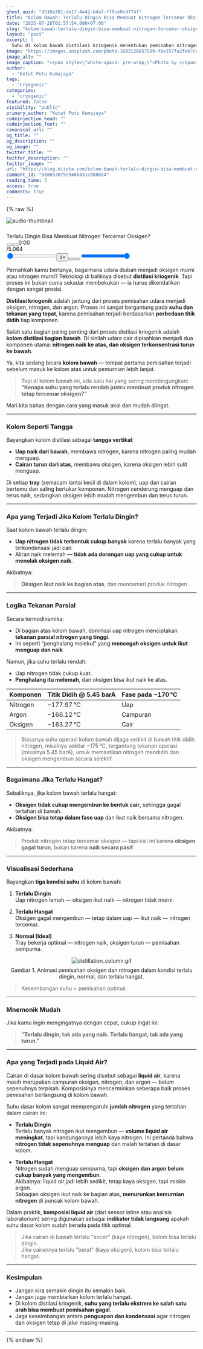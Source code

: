 ```yaml
---
ghost_uuid: "d510a781-de17-4e42-b4a7-ff9ce0cd774f"
title: "Kolom Bawah: Terlalu Dingin Bisa Membuat Nitrogen Tercemar Oksigen?"
date: "2025-07-28T01:57:54.000+07:00"
slug: "kolom-bawah-terlalu-dingin-bisa-membuat-nitrogen-tercemar-oksigen"
layout: "post"
excerpt: |
  Suhu di kolom bawah distilasi kriogenik menentukan pemisahan nitrogen & oksigen. Terlalu dingin, nitrogen gagal menguap, liquid air kaya nitrogen. Terlalu hangat, oksigen ikut naik, cemari nitrogen. Komposisi liquid air sebagai indikator: keseimbangan suhu, kunci kemurnian.
image: "https://images.unsplash.com/photo-1603126857599-f6e157fa2fe6?crop=entropy&cs=tinysrgb&fit=max&fm=jpg&ixid=M3wxMTc3M3wwfDF8c2VhcmNofDE2fHxveHlnZW58ZW58MHx8fHwxNzUzNjM0NDU2fDA&ixlib=rb-4.1.0&q=80&w=2000"
image_alt: ""
image_caption: "<span style=\"white-space: pre-wrap;\">Photo by </span><a href=\"https://unsplash.com/@vlisidis?utm_source=ghost&amp;utm_medium=referral&amp;utm_campaign=api-credit\"><span style=\"white-space: pre-wrap;\">Terry Vlisidis</span></a><span style=\"white-space: pre-wrap;\"> / </span><a href=\"https://unsplash.com/?utm_source=ghost&amp;utm_medium=referral&amp;utm_campaign=api-credit\"><span style=\"white-space: pre-wrap;\">Unsplash</span></a>"
author:
  - "Ketut Putu Kumajaya"
tags:
  - "Cryogenic"
categories:
  - "cryogenic"
featured: false
visibility: "public"
primary_author: "Ketut Putu Kumajaya"
codeinjection_head: ""
codeinjection_foot: ""
canonical_url: ""
og_title: ""
og_description: ""
og_image: ""
twitter_title: ""
twitter_description: ""
twitter_image: ""
url: "https://blog.kiiota.com/kolom-bawah-terlalu-dingin-bisa-membuat-nitrogen-tercemar-oksigen/"
comment_id: "688653075e946b431c888654"
reading_time: 3
access: true
comments: true
---
```


{% raw %}
<div class="kg-card kg-audio-card"><img src="" alt="audio-thumbnail" class="kg-audio-thumbnail kg-audio-hide"><div class="kg-audio-thumbnail placeholder"><svg width="24" height="24" fill="none"><path fill-rule="evenodd" clip-rule="evenodd" d="M7.5 15.33a.75.75 0 1 0 0 1.5.75.75 0 0 0 0-1.5Zm-2.25.75a2.25 2.25 0 1 1 4.5 0 2.25 2.25 0 0 1-4.5 0ZM15 13.83a.75.75 0 1 0 0 1.5.75.75 0 0 0 0-1.5Zm-2.25.75a2.25 2.25 0 1 1 4.5 0 2.25 2.25 0 0 1-4.5 0Z"></path><path fill-rule="evenodd" clip-rule="evenodd" d="M14.486 6.81A2.25 2.25 0 0 1 17.25 9v5.579a.75.75 0 0 1-1.5 0v-5.58a.75.75 0 0 0-.932-.727.755.755 0 0 1-.059.013l-4.465.744a.75.75 0 0 0-.544.72v6.33a.75.75 0 0 1-1.5 0v-6.33a2.25 2.25 0 0 1 1.763-2.194l4.473-.746Z"></path><path fill-rule="evenodd" clip-rule="evenodd" d="M3 1.5a.75.75 0 0 0-.75.75v19.5a.75.75 0 0 0 .75.75h18a.75.75 0 0 0 .75-.75V5.133a.75.75 0 0 0-.225-.535l-.002-.002-3-2.883A.75.75 0 0 0 18 1.5H3ZM1.409.659A2.25 2.25 0 0 1 3 0h15a2.25 2.25 0 0 1 1.568.637l.003.002 3 2.883a2.25 2.25 0 0 1 .679 1.61V21.75A2.25 2.25 0 0 1 21 24H3a2.25 2.25 0 0 1-2.25-2.25V2.25c0-.597.237-1.169.659-1.591Z"></path></svg></div><div class="kg-audio-player-container"><audio src="https://blog.kiiota.com/content/media/2025/07/kolom_bawah_id_ID.mp3" preload="metadata"></audio><div class="kg-audio-title">Terlalu Dingin Bisa Membuat Nitrogen Tercemar Oksigen?</div><div class="kg-audio-player"><button class="kg-audio-play-icon" aria-label="Play audio"><svg viewBox="0 0 24 24"><path d="M23.14 10.608 2.253.164A1.559 1.559 0 0 0 0 1.557v20.887a1.558 1.558 0 0 0 2.253 1.392L23.14 13.393a1.557 1.557 0 0 0 0-2.785Z"></path></svg></button><button class="kg-audio-pause-icon kg-audio-hide" aria-label="Pause audio"><svg viewBox="0 0 24 24"><rect x="3" y="1" width="7" height="22" rx="1.5" ry="1.5"></rect><rect x="14" y="1" width="7" height="22" rx="1.5" ry="1.5"></rect></svg></button><span class="kg-audio-current-time">0:00</span><div class="kg-audio-time">/<span class="kg-audio-duration">5.064</span></div><input type="range" class="kg-audio-seek-slider" max="100" value="0"><button class="kg-audio-playback-rate" aria-label="Adjust playback speed">1×</button><button class="kg-audio-unmute-icon" aria-label="Unmute"><svg viewBox="0 0 24 24"><path d="M15.189 2.021a9.728 9.728 0 0 0-7.924 4.85.249.249 0 0 1-.221.133H5.25a3 3 0 0 0-3 3v2a3 3 0 0 0 3 3h1.794a.249.249 0 0 1 .221.133 9.73 9.73 0 0 0 7.924 4.85h.06a1 1 0 0 0 1-1V3.02a1 1 0 0 0-1.06-.998Z"></path></svg></button><button class="kg-audio-mute-icon kg-audio-hide" aria-label="Mute"><svg viewBox="0 0 24 24"><path d="M16.177 4.3a.248.248 0 0 0 .073-.176v-1.1a1 1 0 0 0-1.061-1 9.728 9.728 0 0 0-7.924 4.85.249.249 0 0 1-.221.133H5.25a3 3 0 0 0-3 3v2a3 3 0 0 0 3 3h.114a.251.251 0 0 0 .177-.073ZM23.707 1.706A1 1 0 0 0 22.293.292l-22 22a1 1 0 0 0 0 1.414l.009.009a1 1 0 0 0 1.405-.009l6.63-6.631A.251.251 0 0 1 8.515 17a.245.245 0 0 1 .177.075 10.081 10.081 0 0 0 6.5 2.92 1 1 0 0 0 1.061-1V9.266a.247.247 0 0 1 .073-.176Z"></path></svg></button><input type="range" class="kg-audio-volume-slider" max="100" value="100"></div></div></div><p>Pernahkah kamu bertanya, bagaimana udara diubah menjadi oksigen murni atau nitrogen murni? Teknologi di baliknya disebut <strong>distilasi kriogenik</strong>. Tapi proses ini bukan cuma sekadar membekukan — ia harus dikendalikan dengan sangat presisi.</p>
<p><strong>Distilasi kriogenik</strong> adalah jantung dari proses pemisahan udara menjadi oksigen, nitrogen, dan argon. Proses ini sangat bergantung pada <strong>suhu dan tekanan yang tepat</strong>, karena pemisahan terjadi berdasarkan <strong>perbedaan titik didih</strong> tiap komponen.</p>
<p>Salah satu bagian paling penting dari proses distilasi kriogenik adalah <strong>kolom distilasi bagian bawah</strong>. Di sinilah udara cair dipisahkan menjadi dua komponen utama: <strong>nitrogen naik ke atas, dan oksigen terkonsentrasi turun ke bawah</strong>.</p>
<p>Ya, kita sedang bicara <strong>kolom bawah</strong> — tempat pertama pemisahan terjadi sebelum masuk ke kolom atas untuk pemurnian lebih lanjut.</p>
<blockquote>
<p>Tapi di kolom bawah ini, ada satu hal yang sering membingungkan:<br>
<strong>“Kenapa suhu yang terlalu rendah justru membuat produk nitrogen tetap tercemar oksigen?”</strong></p>
</blockquote>
<p>Mari kita bahas dengan cara yang masuk akal dan mudah diingat.</p>
<hr>
<h3 id="kolom-seperti-tangga">Kolom Seperti Tangga</h3>
<p>Bayangkan kolom distilasi sebagai <strong>tangga vertikal</strong>:</p>
<ul>
<li><strong>Uap naik dari bawah</strong>, membawa nitrogen, karena nitrogen paling mudah menguap.</li>
<li><strong>Cairan turun dari atas</strong>, membawa oksigen, karena oksigen lebih sulit menguap.</li>
</ul>
<p>Di setiap <strong>tray</strong> (semacam lantai kecil di dalam kolom), uap dan cairan bertemu dan saling bertukar komponen. Nitrogen cenderung menguap dan terus naik, sedangkan oksigen lebih mudah mengembun dan terus turun.</p>
<hr>
<h3 id="apa-yang-terjadi-jika-kolom-terlalu-dingin">Apa yang Terjadi Jika Kolom Terlalu Dingin?</h3>
<p>Saat kolom bawah terlalu dingin:</p>
<ul>
<li><strong>Uap nitrogen tidak terbentuk cukup banyak</strong> karena terlalu banyak yang terkondensasi jadi cair.</li>
<li>Aliran naik melemah — <strong>tidak ada dorongan uap yang cukup untuk menolak oksigen naik</strong>.</li>
</ul>
<p>Akibatnya:</p>
<blockquote>
<p><strong>Oksigen ikut naik ke bagian atas</strong>, dan mencemari produk nitrogen.</p>
</blockquote>
<hr>
<h3 id="logika-tekanan-parsial">Logika Tekanan Parsial</h3>
<p>Secara termodinamika:</p>
<ul>
<li>Di bagian atas kolom bawah, dominasi uap nitrogen menciptakan <strong>tekanan parsial nitrogen yang tinggi</strong>.</li>
<li>Ini seperti “penghalang molekul” yang <strong>mencegah oksigen untuk ikut menguap dan naik</strong>.</li>
</ul>
<p>Namun, jika suhu terlalu rendah:</p>
<ul>
<li>Uap nitrogen tidak cukup kuat.</li>
<li><strong>Penghalang itu melemah</strong>, dan oksigen bisa ikut naik ke atas.</li>
</ul>
<table>
<thead>
<tr>
<th>Komponen</th>
<th>Titik Didih @ 5.45 barA</th>
<th>Fase pada −170 °C</th>
</tr>
</thead>
<tbody>
<tr>
<td>Nitrogen</td>
<td>−177.97 °C</td>
<td>Uap</td>
</tr>
<tr>
<td>Argon</td>
<td>−166.12 °C</td>
<td>Campuran</td>
</tr>
<tr>
<td>Oksigen</td>
<td>−163.27 °C</td>
<td>Cair</td>
</tr>
</tbody>
</table>
<blockquote>
<p>Biasanya suhu operasi kolom bawah dijaga sedikit di bawah titik didih nitrogen, misalnya sekitar −175 °C, tergantung tekanan operasi (misalnya 5.45 barA), untuk memastikan nitrogen mendidih dan oksigen mengembun secara selektif.</p>
</blockquote>
<hr>
<h3 id="bagaimana-jika-terlalu-hangat">Bagaimana Jika Terlalu Hangat?</h3>
<p>Sebaliknya, jika kolom bawah terlalu hangat:</p>
<ul>
<li><strong>Oksigen tidak cukup mengembun ke bentuk cair</strong>, sehingga gagal tertahan di bawah.</li>
<li><strong>Oksigen bisa tetap dalam fase uap</strong> dan ikut naik bersama nitrogen.</li>
</ul>
<p>Akibatnya:</p>
<blockquote>
<p>Produk nitrogen tetap tercemar oksigen — tapi kali ini karena <strong>oksigen gagal turun</strong>, bukan karena <strong>naik secara pasif</strong>.</p>
</blockquote>
<hr>
<h3 id="visualisasi-sederhana">Visualisasi Sederhana</h3>
<p>Bayangkan <strong>tiga kondisi suhu</strong> di kolom bawah:</p>
<ol>
<li>
<p><strong>Terlalu Dingin</strong><br>
Uap nitrogen lemah — oksigen ikut naik — nitrogen tidak murni.</p>
</li>
<li>
<p><strong>Terlalu Hangat</strong><br>
Oksigen gagal mengembun — tetap dalam uap — ikut naik — nitrogen tercemar.</p>
</li>
<li>
<p><strong>Normal (Ideal)</strong><br>
Tray bekerja optimal — nitrogen naik, oksigen turun — pemisahan sempurna.</p>
</li>
</ol>
<div style="display: flex; flex-direction: column; align-items: center;">
  <img src="/kiiota-blog/assets/media/d510a781-de17-4e42-b4a7-ff9ce0cd774f-distillation_column.gif" alt="distillation_column.gif" style="max-width:75%; height:auto;">
  <figcaption style="text-align:center; margin-top: 8px;">
    Gambar 1. Animasi pemisahan oksigen dan nitrogen dalam kondisi terlalu dingin, normal, dan terlalu hangat.
  </figcaption>
</div>
<blockquote>
<p>Keseimbangan suhu = pemisahan optimal.</p>
</blockquote>
<hr>
<h3 id="mnemonik-mudah">Mnemonik Mudah</h3>
<p>Jika kamu ingin mengingatnya dengan cepat, cukup ingat ini:</p>
<blockquote>
<p><strong>“Terlalu dingin, tak ada yang naik. Terlalu hangat, tak ada yang turun.”</strong></p>
</blockquote>
<hr>
<h3 id="apa-yang-terjadi-pada-liquid-air">Apa yang Terjadi pada Liquid Air?</h3>
<p>Cairan di dasar kolom bawah sering disebut sebagai <strong>liquid air</strong>, karena masih merupakan campuran oksigen, nitrogen, dan argon — belum sepenuhnya terpisah. Komposisinya mencerminkan seberapa baik proses pemisahan berlangsung di kolom bawah.</p>
<p>Suhu dasar kolom sangat mempengaruhi <strong>jumlah nitrogen</strong> yang tertahan dalam cairan ini:</p>
<ul>
<li>
<p><strong>Terlalu Dingin</strong><br>
Terlalu banyak nitrogen ikut mengembun — <strong>volume liquid air meningkat</strong>, tapi kandungannya lebih kaya nitrogen. Ini pertanda bahwa <strong>nitrogen tidak sepenuhnya menguap</strong> dan malah tertahan di dasar kolom.</p>
</li>
<li>
<p><strong>Terlalu Hangat</strong><br>
Nitrogen sudah menguap sempurna, tapi <strong>oksigen dan argon belum cukup banyak yang mengembun</strong>.<br>
Akibatnya: liquid air jadi lebih sedikit, tetap kaya oksigen, tapi miskin argon.<br>
Sebagian oksigen ikut naik ke bagian atas, <strong>menurunkan kemurnian nitrogen</strong> di puncak kolom bawah.</p>
</li>
</ul>
<p>Dalam praktik, <strong>komposisi liquid air</strong> (dari sensor inline atau analisis laboratorium) sering digunakan sebagai <strong>indikator tidak langsung</strong> apakah suhu dasar kolom sudah berada pada titik optimal.</p>
<blockquote>
<p>Jika cairan di bawah terlalu "encer" (kaya nitrogen), kolom bisa terlalu dingin.<br>
Jika cairannya terlalu "berat" (kaya oksigen), kolom bisa terlalu hangat.</p>
</blockquote>
<hr>
<h3 id="kesimpulan">Kesimpulan</h3>
<ul>
<li>Jangan kira semakin dingin itu semakin baik.</li>
<li>Jangan juga membiarkan kolom terlalu hangat.</li>
<li>Di kolom distilasi kriogenik, <strong>suhu yang terlalu ekstrem ke salah satu arah bisa membuat pemisahan gagal</strong>.</li>
<li>Jaga keseimbangan antara <strong>penguapan dan kondensasi</strong> agar nitrogen dan oksigen tetap di jalur masing-masing.</li>
</ul>
<hr>

{% endraw %}